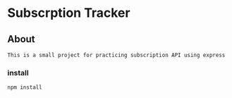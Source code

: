 # Subscrption Tracker

## About
    This is a small project for practicing subscription API using express

### install

```bash
npm install
```